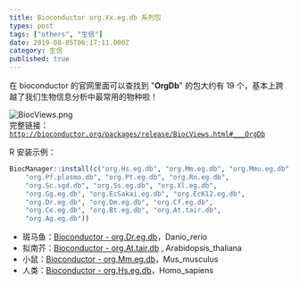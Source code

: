 ```yaml
---
title: Bioconductor org.Xx.eg.db 系列包
types: post
tags: ["others", "生信"]
date: 2019-08-05T06:17:11.000Z
category: 生信
published: true
---
```


在 bioconductor 的官网里面可以查找到 "**OrgDb**" 的包大约有 19 个，基本上跨越了我们生物信息分析中最常用的物种啦！

![BiocViews.png](https://qiniu.bioinit.com/yuque/0/2019/png/126032/1565144319223-0467d823-adee-4884-8b50-ddea793b0a07.png#align=left&display=inline&height=887&name=BiocViews.png&originHeight=887&originWidth=634&size=86638&status=done&width=634)<br />完整链接：[`http://bioconductor.org/packages/release/BiocViews.html#___OrgDb`](http://bioconductor.org/packages/release/BiocViews.html#___OrgDb)

R 安装示例：
```r
BiocManager::install(c("org.Hs.eg.db", "org.Mm.eg.db", "org.Mmu.eg.db", 
	"org.Pf.plasmo.db", "org.Pt.eg.db", "org.Rn.eg.db", 
    "org.Sc.sgd.db", "org.Ss.eg.db", "org.Xl.eg.db", 
    "org.Gg.eg.db", "org.EcSakai.eg.db", "org.EcK12.eg.db", 
    "org.Dr.eg.db", "org.Dm.eg.db", "org.Cf.eg.db", 
    "org.Ce.eg.db", "org.Bt.eg.db", "org.At.tair.db", 
    "org.Ag.eg.db"))
```

- 斑马鱼：[Bioconductor - org.Dr.eg.db](http://www.bioconductor.org/packages/release/data/annotation/html/org.Dr.eg.db.html)，Danio_rerio
- 拟南芥：[Bioconductor - org.At.tair.db](http://www.bioconductor.org/packages/release/data/annotation/html/org.At.tair.db.html) , Arabidopsis_thaliana
- 小鼠：[Bioconductor - org.Mm.eg.db](http://www.bioconductor.org/packages/release/data/annotation/html/org.Mm.eg.db.html)，Mus_musculus 
- 人类：[Bioconductor - org.Hs.eg.db](http://www.bioconductor.org/packages/release/data/annotation/html/org.Hs.eg.db.html)，Homo_sapiens
